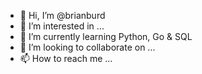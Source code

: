 - 👋 Hi, I’m @brianburd
- 👀 I’m interested in ...
- 🌱 I’m currently learning Python, Go & SQL
- 💞️ I’m looking to collaborate on ...
- 📫 How to reach me ...

<!---
brianburd/brianburd is a ✨ special ✨ repository because its `README.md` (this file) appears on your GitHub profile.
You can click the Preview link to take a look at your changes.
--->
